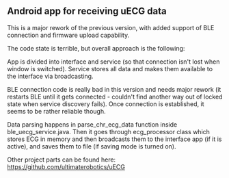 ## Android app for receiving uECG data

This is a major rework of the previous version, with added support of BLE connection and firmware upload capability.

The code state is terrible, but overall approach is the following:

App is divided into interface and service (so that connection isn't lost when window is switched). Service stores all data and makes them available to the interface via broadcasting.

BLE connection code is really bad in this version and needs major rework (it restarts BLE until it gets connected - couldn't find another way out of locked state when service discovery fails). Once connection is established, it seems to be rather reliable though.

Data parsing happens in parse_chr_ecg_data function inside ble_uecg_service.java. Then it goes through ecg_processor class which stores ECG in memory and then broadcasts them to the interface app (if it is active), and saves them to file (if saving mode is turned on).

Other project parts can be found here: https://github.com/ultimaterobotics/uECG 
